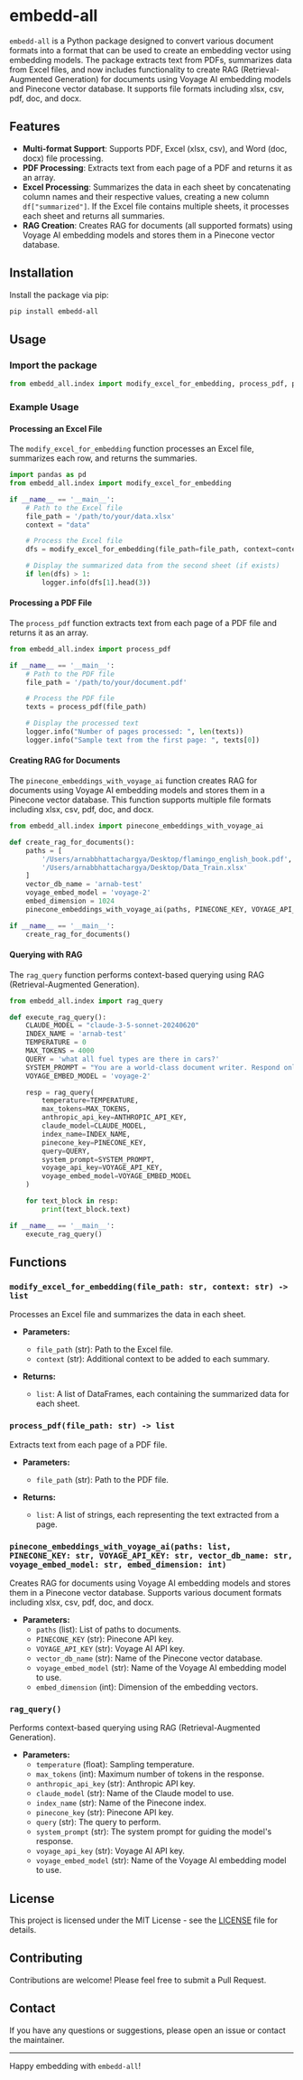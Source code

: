 # embedd-all

`embedd-all` is a Python package designed to convert various document formats into a format that can be used to create an embedding vector using embedding models. The package extracts text from PDFs, summarizes data from Excel files, and now includes functionality to create RAG (Retrieval-Augmented Generation) for documents using Voyage AI embedding models and Pinecone vector database. It supports file formats including xlsx, csv, pdf, doc, and docx.

## Features

- **Multi-format Support**: Supports PDF, Excel (xlsx, csv), and Word (doc, docx) file processing.
- **PDF Processing**: Extracts text from each page of a PDF and returns it as an array.
- **Excel Processing**: Summarizes the data in each sheet by concatenating column names and their respective values, creating a new column `df["summarized"]`. If the Excel file contains multiple sheets, it processes each sheet and returns all summaries.
- **RAG Creation**: Creates RAG for documents (all supported formats) using Voyage AI embedding models and stores them in a Pinecone vector database.

## Installation

Install the package via pip:

```bash
pip install embedd-all
```

## Usage

### Import the package

```python
from embedd_all.index import modify_excel_for_embedding, process_pdf, pinecone_embeddings_with_voyage_ai, rag_query
```

### Example Usage

#### Processing an Excel File

The `modify_excel_for_embedding` function processes an Excel file, summarizes each row, and returns the summaries.

```python
import pandas as pd
from embedd_all.index import modify_excel_for_embedding

if __name__ == '__main__':
    # Path to the Excel file
    file_path = '/path/to/your/data.xlsx'
    context = "data"

    # Process the Excel file
    dfs = modify_excel_for_embedding(file_path=file_path, context=context)

    # Display the summarized data from the second sheet (if exists)
    if len(dfs) > 1:
        logger.info(dfs[1].head(3))
```

#### Processing a PDF File

The `process_pdf` function extracts text from each page of a PDF file and returns it as an array.

```python
from embedd_all.index import process_pdf

if __name__ == '__main__':
    # Path to the PDF file
    file_path = '/path/to/your/document.pdf'

    # Process the PDF file
    texts = process_pdf(file_path)

    # Display the processed text
    logger.info("Number of pages processed: ", len(texts))
    logger.info("Sample text from the first page: ", texts[0])
```

#### Creating RAG for Documents

The `pinecone_embeddings_with_voyage_ai` function creates RAG for documents using Voyage AI embedding models and stores them in a Pinecone vector database. This function supports multiple file formats including xlsx, csv, pdf, doc, and docx.

```python
from embedd_all.index import pinecone_embeddings_with_voyage_ai

def create_rag_for_documents():
    paths = [
        '/Users/arnabbhattachargya/Desktop/flamingo_english_book.pdf',
        '/Users/arnabbhattachargya/Desktop/Data_Train.xlsx'
    ]
    vector_db_name = 'arnab-test'
    voyage_embed_model = 'voyage-2'
    embed_dimension = 1024
    pinecone_embeddings_with_voyage_ai(paths, PINECONE_KEY, VOYAGE_API_KEY, vector_db_name, voyage_embed_model, embed_dimension)

if __name__ == '__main__':
    create_rag_for_documents()
```

#### Querying with RAG

The `rag_query` function performs context-based querying using RAG (Retrieval-Augmented Generation).

```python
from embedd_all.index import rag_query

def execute_rag_query():
    CLAUDE_MODEL = "claude-3-5-sonnet-20240620"
    INDEX_NAME = 'arnab-test'
    TEMPERATURE = 0
    MAX_TOKENS = 4000
    QUERY = 'what all fuel types are there in cars?'
    SYSTEM_PROMPT = "You are a world-class document writer. Respond only with detailed descriptions and implementations. Use bullet points if necessary."
    VOYAGE_EMBED_MODEL = 'voyage-2'

    resp = rag_query(
        temperature=TEMPERATURE,
        max_tokens=MAX_TOKENS,
        anthropic_api_key=ANTHROPIC_API_KEY,
        claude_model=CLAUDE_MODEL,
        index_name=INDEX_NAME,
        pinecone_key=PINECONE_KEY,
        query=QUERY,
        system_prompt=SYSTEM_PROMPT,
        voyage_api_key=VOYAGE_API_KEY,
        voyage_embed_model=VOYAGE_EMBED_MODEL
    )

    for text_block in resp:
        print(text_block.text)

if __name__ == '__main__':
    execute_rag_query()
```

## Functions

### `modify_excel_for_embedding(file_path: str, context: str) -> list`

Processes an Excel file and summarizes the data in each sheet.

- **Parameters:**
  - `file_path` (str): Path to the Excel file.
  - `context` (str): Additional context to be added to each summary.

- **Returns:**
  - `list`: A list of DataFrames, each containing the summarized data for each sheet.

### `process_pdf(file_path: str) -> list`

Extracts text from each page of a PDF file.

- **Parameters:**
  - `file_path` (str): Path to the PDF file.

- **Returns:**
  - `list`: A list of strings, each representing the text extracted from a page.

### `pinecone_embeddings_with_voyage_ai(paths: list, PINECONE_KEY: str, VOYAGE_API_KEY: str, vector_db_name: str, voyage_embed_model: str, embed_dimension: int)`

Creates RAG for documents using Voyage AI embedding models and stores them in a Pinecone vector database. Supports various document formats including xlsx, csv, pdf, doc, and docx.

- **Parameters:**
  - `paths` (list): List of paths to documents.
  - `PINECONE_KEY` (str): Pinecone API key.
  - `VOYAGE_API_KEY` (str): Voyage AI API key.
  - `vector_db_name` (str): Name of the Pinecone vector database.
  - `voyage_embed_model` (str): Name of the Voyage AI embedding model to use.
  - `embed_dimension` (int): Dimension of the embedding vectors.

### `rag_query()`

Performs context-based querying using RAG (Retrieval-Augmented Generation).

- **Parameters:**
  - `temperature` (float): Sampling temperature.
  - `max_tokens` (int): Maximum number of tokens in the response.
  - `anthropic_api_key` (str): Anthropic API key.
  - `claude_model` (str): Name of the Claude model to use.
  - `index_name` (str): Name of the Pinecone index.
  - `pinecone_key` (str): Pinecone API key.
  - `query` (str): The query to perform.
  - `system_prompt` (str): The system prompt for guiding the model's response.
  - `voyage_api_key` (str): Voyage AI API key.
  - `voyage_embed_model` (str): Name of the Voyage AI embedding model to use.

## License

This project is licensed under the MIT License - see the [LICENSE](https://github.com/Arnab28122000/embed-all/blob/main/LICENSE) file for details.

## Contributing

Contributions are welcome! Please feel free to submit a Pull Request.

## Contact

If you have any questions or suggestions, please open an issue or contact the maintainer.

---

Happy embedding with `embedd-all`!